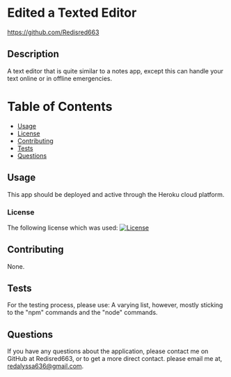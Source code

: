 
# Edited a Texted Editor
https://github.com/Redisred663
## Description
A text editor that is quite similar to a notes app, except this can handle your text online or in offline emergencies.
# Table of Contents 
* [Usage](#usage)
* [License](#license)
* [Contributing](#contributing)
* [Tests](#tests)
* [Questions](#questions)
## Usage
This app should be deployed and active through the Heroku cloud platform.
### License
The following license which was used:
[![License](https://img.shields.io/badge/License-None.-blue)](https://opensource.org/licenses/)
## Contributing
None.
## Tests
For the testing process, please use: A varying list, however, mostly sticking to the "npm" commands and the "node" commands.
## Questions
If you have any questions about the application, please contact me on GitHub at Redisred663, or to get a more direct contact. please email me at, redalyssa636@gmail.com.